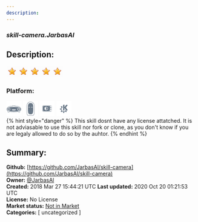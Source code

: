 ```yaml
---
description: 
---
```


### _skill-camera.JarbasAl_  
## Description:  
  
  
![](../.gitbook/assets/star.png)![](../.gitbook/assets/star.png)![](../.gitbook/assets/star.png)![](../.gitbook/assets/star.png)![](../.gitbook/assets/star.png)  
  
### Platform:  
 ![Mark I](../.gitbook/assets/mark-1-icon.png)  ![Mark II](../.gitbook/assets/mark-2-icon.png)  ![Picroft](../.gitbook/assets/picroft-icon.png)  ![plasmoid](../.gitbook/assets/kde.png)   
{% hint style="danger" %}
This skill dosnt have any license attatched. It is not adviasable to use this skill nor fork or clone, as you don't know if you are legaly allowed to do so by the auhtor.
{% endhint %}
  
## Summary:  
**Github:** [https://github.com/JarbasAl/skill-camera](https://github.com/JarbasAl/skill-camera)  
**Owner:** [@JarbasAl](https://github.com/JarbasAl)  
**Created:** 2018 Mar 27 15:44:21 UTC  **Last updated:** 2020 Oct 20 01:21:53 UTC  
**License:** No License  
**Market status:** [Not in Market](https://market.mycroft.ai/skill/)  
**Categories:** [ uncategorized ]   
